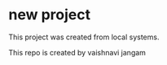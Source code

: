# new project

This project was created from local systems.

This repo is created by vaishnavi jangam

